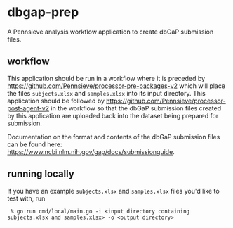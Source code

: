 # dbgap-prep
A Pennsieve analysis workflow application to create dbGaP submission files.

## workflow
This application should be run in a workflow where it is preceded by https://github.com/Pennsieve/processor-pre-packages-v2 which will place the files `subjects.xlsx` and `samples.xlsx` into its input directory. This application should be followed by https://github.com/Pennsieve/processor-post-agent-v2 in the workflow so that the dbGaP submission files created by this application are uploaded back into the dataset being prepared for submission.

Documentation on the format and contents of the dbGaP submission files can be found here: https://www.ncbi.nlm.nih.gov/gap/docs/submissionguide.

## running locally
If you have an example `subjects.xlsx` and `samples.xlsx` files you'd like to test with, run
```aiignore
 % go run cmd/local/main.go -i <input directory containing subjects.xlsx and samples.xlsx> -o <output directory>
```